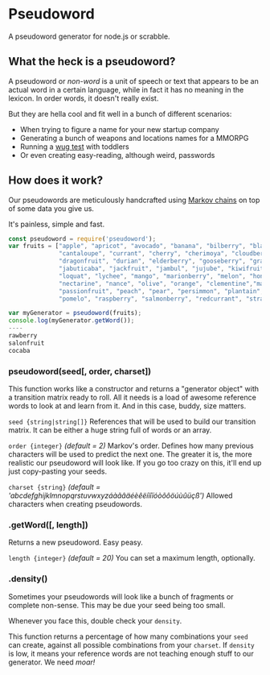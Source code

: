 <!--
@Author: Guilherme Serradilha
@Date:   24-Apr-2016, 12:19:54
@Last modified by:   Guilherme Serradilha
-->


# Pseudoword
A pseudoword generator for node.js or scrabble.

## What the heck is a pseudoword?
A pseudoword or *non-word* is a unit of speech or text that appears to be an actual word in a certain language, while in fact it has no meaning in the lexicon. In order words, it doesn't really exist.

But they are hella cool and fit well in a bunch of different scenarios:

* When trying to figure a name for your new startup company
* Generating a bunch of weapons and locations names for a MMORPG
* Running a [wug test](https://en.wikipedia.org/wiki/Jean_Berko_Gleason) with toddlers
* Or even creating easy-reading, although weird, passwords

## How does it work?
Our pseudowords are meticulously handcrafted using [Markov chains](https://en.wikipedia.org/wiki/Markov_chain) on top of some data you give us.

It's painless, simple and fast.

```javascript
const pseudoword = require('pseudoword');
var fruits = ["apple", "apricot", "avocado", "banana", "bilberry", "blackberry", "blueberry", "boysenberry",
   			  "cantaloupe", "currant", "cherry", "cherimoya", "cloudberry", "coconut", "cranberry", "damson",
              "dragonfruit", "durian", "elderberry", "gooseberry", "grape", "grapefruit", "guava", "berry",
              "jabuticaba", "jackfruit", "jambul", "jujube", "kiwifruit", "kumquat", "lemon", "lime",
              "loquat", "lychee", "mango", "marionberry", "melon", "honeydew","watermelon", "mulberry",
              "nectarine", "nance", "olive", "orange", "clementine","mandarine", "tangerine", "papaya",
              "passionfruit", "peach", "pear", "persimmon", "plantain", "plum", "pineapple", "pomegranate",
              "pomelo", "raspberry", "salmonberry", "redcurrant", "strawberry", "tamarillo", "tamarind"];

var myGenerator = pseudoword(fruits);
console.log(myGenerator.getWord());
----
rawberry
salonfruit
cocaba
```

### pseudoword(seed[, order, charset])
This function works like a constructor and returns a "generator object" with a transition matrix ready to roll. All it needs is a load of awesome reference words to look at and learn from it. And in this case, buddy, size matters.

`seed {string|string[]}` References that will be used  to build our transition matrix. It can be either a huge string full of words or an array.

`order {integer}` *(default = 2)* Markov's order. Defines how many previous characters will be used to predict the next one. The greater it is, the more realistic our pseudoword will look like. If you go too crazy on this, it'll end up just copy-pasting your seeds.

`charset {string}` *(default = 'abcdefghijklmnopqrstuvwxyzáàãâäéèêëíìîïóòõôöúùûüçß')* Allowed characters when creating pseudowords.

### .getWord([, length])
Returns a new pseudoword. Easy peasy.

`length {integer}` *(default = 20)* You can set a maximum length, optionally.

### .density()
Sometimes your pseudowords will look like a bunch of fragments or complete non-sense. This may be due your seed being too small.

Whenever you face this, double check your `density`.

This function returns a percentage of how many combinations your `seed` can create, against all possible combinations from your `charset`. If `density` is low, it means your reference words are not teaching enough stuff to our generator. We need *moar!*
